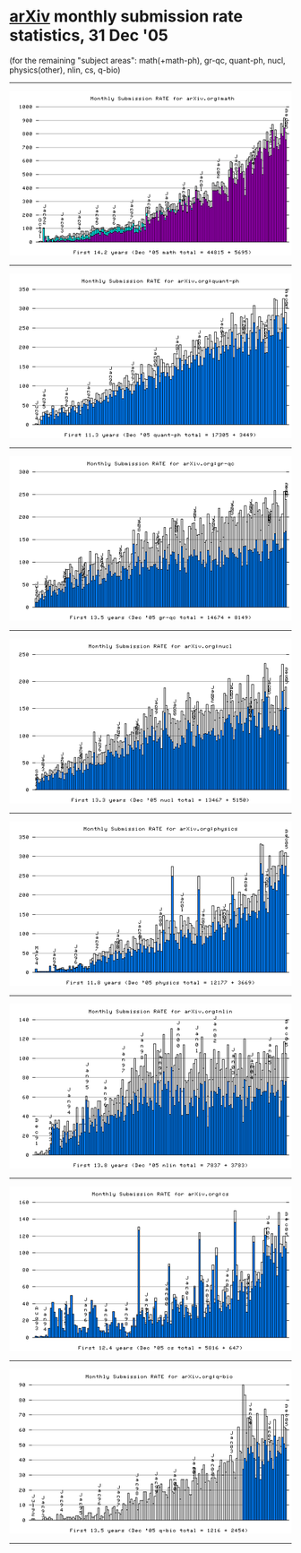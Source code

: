 [arXiv](/) monthly submission **rate** statistics, 31 Dec '05
=============================================================

(for the remaining "subject areas": math(+math-ph), gr-qc, quant-ph,
nucl, physics(other), nlin, cs, q-bio)

------------------------------------------------------------------------

![](math_monthly.png)

------------------------------------------------------------------------

![](quant-ph_monthly.png)

------------------------------------------------------------------------

![](gr-qc_monthly.png)

------------------------------------------------------------------------

![](nucl_monthly.png)

------------------------------------------------------------------------

![](physics_monthly.png)

------------------------------------------------------------------------

![](nlin_monthly.png)

------------------------------------------------------------------------

![](cs_monthly.png)

------------------------------------------------------------------------

![](q-bio_monthly.png)

------------------------------------------------------------------------
